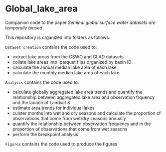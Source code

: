 # Global_lake_area
Companion code to the paper *Seminal global surface water datasets are temporally biased* 

This repository is organized into folders as follows:

`Dataset creation` contains the code used to:
  * extract lake areas from the GSWO and GLAD datasets
* collate lake areas into .parquet files organized by basin ID
* calculate the annual median lake area of each lake
* calculate the monthly median lake area of each lake

`Analysis` contains the code used to:
 * calculate globally aggregated lake area trends and quantify the relationship between aggregated lake area and observation frquency and the launch of Landsat 8
* estimate area trends for individual lakes 
* culster months into wet and dry seasons and calculate the proportion of observations that come from wet/dry seasons annually
* quantify the relationship between observation frequency and in the proportion of observations that come from wet seasons
* perform the breakpoint analysis

`Figures` contains the code used to produce the figures
